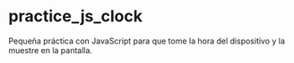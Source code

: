 # practice_js_clock

Pequeña práctica con JavaScript para que tome la hora del dispositivo y la muestre en la pantalla.
